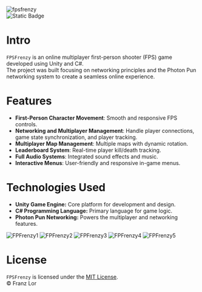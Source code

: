 ![fpsfrenzy](https://github.com/user-attachments/assets/a09d72b4-0990-45d1-9ce2-6974475cff16)
<br>
![Static Badge](https://img.shields.io/badge/version-v1.0-blue?style=flat)

# Intro
`FPSFrenzy` is an online multiplayer first-person shooter (FPS) game developed using Unity and C#. <br>
The project was built focusing on networking principles and the Photon Pun networking system to create a seamless online experience.

# Features

- **First-Person Character Movement**: Smooth and responsive FPS controls.
- **Networking and Multiplayer Management**: Handle player connections, game state synchronization, and player tracking.
- **Multiplayer Map Management**: Multiple maps with dynamic rotation.
- **Leaderboard System**: Real-time player kill/death tracking.
- **Full Audio Systems**: Integrated sound effects and music.
- **Interactive Menus**: User-friendly and responsive in-game menus.
  
# Technologies Used
- **Unity Game Engine:** Core platform for development and design.
- **C# Programming Language:** Primary language for game logic.
- **Photon Pun Networking:** Powers the multiplayer and networking features.

![FPFrenzy1](https://github.com/user-attachments/assets/1c995154-5529-44c6-babc-d9e0f1c74acb)
![FPFrenzy2](https://github.com/user-attachments/assets/c3b3caa3-7250-432f-9af6-3d5a76fcb316)
![FPFrenzy3](https://github.com/user-attachments/assets/2525e0f5-f16a-40c5-b0a8-0badf83bfa12)
![FPFrenzy4](https://github.com/user-attachments/assets/c0818ebe-5805-494a-986f-43b6266c1389)
![FPFrenzy5](https://github.com/user-attachments/assets/d1c39571-2807-476e-ad0e-ca852a6eab01)


# License
   `FPSFrenzy` is licensed under the [MIT License](https://github.com/FranzLor/FPSFrenzy/blob/main/LICENSE). 
   <br> © Franz Lor
